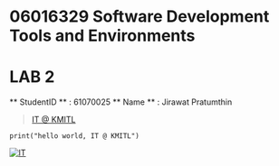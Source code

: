 # 06016329 Software Development Tools and Environments

# LAB 2

** StudentID ** : 61070025
** Name ** : Jirawat Pratumthin

> [IT @ KMITL](https://www.it.kmitl.ac.th)

```
print("hello world, IT @ KMITL")
```

[![IT](https://www.it.kmitl.ac.th/wp-content/themes/itkmitl2017wp/img/nav-thai.svg)](https://www.it.kmitl.ac.th)